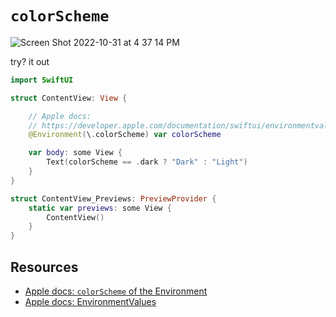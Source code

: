 # `colorScheme` 

![Screen Shot 2022-10-31 at 4 37 14 PM](https://user-images.githubusercontent.com/1819208/199105765-a4702f12-85df-4f21-b446-a1972ce1cc47.png)


try? it out

```swift
import SwiftUI

struct ContentView: View {

    // Apple docs:
    // https://developer.apple.com/documentation/swiftui/environmentvalues/colorscheme
    @Environment(\.colorScheme) var colorScheme

    var body: some View {
        Text(colorScheme == .dark ? "Dark" : "Light")
    }
}

struct ContentView_Previews: PreviewProvider {
    static var previews: some View {
        ContentView()
    }
}
```

## Resources 

* [Apple docs: `colorScheme` of the Environment](https://developer.apple.com/documentation/swiftui/environmentvalues/colorscheme)
* [Apple docs: EnvironmentValues](https://developer.apple.com/documentation/swiftui/environmentvalues)

